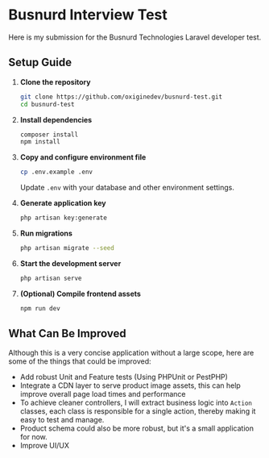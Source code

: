 # Busnurd Interview Test

Here is my submission for the Busnurd Technologies Laravel developer test.

## Setup Guide

1. **Clone the repository**
    ```bash
    git clone https://github.com/oxiginedev/busnurd-test.git
    cd busnurd-test
    ```

2. **Install dependencies**
    ```bash
    composer install
    npm install
    ```

3. **Copy and configure environment file**
    ```bash
    cp .env.example .env
    ```
    Update `.env` with your database and other environment settings.

4. **Generate application key**
    ```bash
    php artisan key:generate
    ```

5. **Run migrations**
    ```bash
    php artisan migrate --seed
    ```

6. **Start the development server**
    ```bash
    php artisan serve
    ```

7. **(Optional) Compile frontend assets**
    ```bash
    npm run dev
    ```

## What Can Be Improved

Although this is a very concise application without a large scope, here are some of the things that could be improved:

- Add robust Unit and Feature tests (Using PHPUnit or PestPHP) 
- Integrate a CDN layer to serve product image assets, this can help improve overall page load times and performance
- To achieve cleaner controllers, I will extract business logic into `Action` classes, each class is responsible for a single action, thereby making it easy to test and manage.
- Product schema could also be more robust, but it's a small application for now.
- Improve UI/UX

 